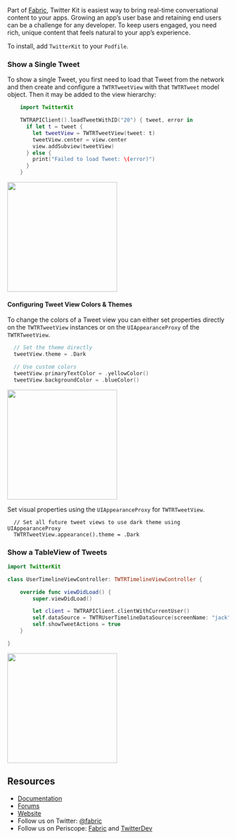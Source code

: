 Part of [Fabric](https://www.fabric.io/), Twitter Kit is easiest way to bring real-time conversational content to your apps. Growing an app’s user base and retaining end users can be a challenge for any developer. To keep users engaged, you need rich, unique content that feels natural to your app’s experience.

To install, add `TwitterKit` to your `Podfile`.

### Show a Single Tweet

To show a single Tweet, you first need to load that Tweet from the network and then create and configure a `TWTRTweetView` with that `TWTRTweet` model object. Then it may be added to the view hierarchy:

```swift
    import TwitterKit

    TWTRAPIClient().loadTweetWithID("20") { tweet, error in
      if let t = tweet {
        let tweetView = TWTRTweetView(tweet: t)
        tweetView.center = view.center
        view.addSubview(tweetView)
      } else {
        print("Failed to load Tweet: \(error)")
      }
    }
```

<img src="https://docs.fabric.io/apple/_images/show_tweet_compact.png" width="250"/>


#### Configuring Tweet View Colors & Themes
To change the colors of a Tweet view you can either set properties directly on the `TWTRTweetView` instances or on the `UIAppearanceProxy` of the `TWTRTweetView`.

```swift
  // Set the theme directly
  tweetView.theme = .Dark

  // Use custom colors
  tweetView.primaryTextColor = .yellowColor()
  tweetView.backgroundColor = .blueColor()
```

<img src="https://docs.fabric.io/apple/_images/show_tweet_themed.png" width="250"/>



Set visual properties using the `UIAppearanceProxy` for `TWTRTweetView`.

```
  // Set all future tweet views to use dark theme using UIAppearanceProxy
  TWTRTweetView.appearance().theme = .Dark
```

### Show a TableView of Tweets

```swift
import TwitterKit

class UserTimelineViewController: TWTRTimelineViewController {

    override func viewDidLoad() {
        super.viewDidLoad()

        let client = TWTRAPIClient.clientWithCurrentUser()
        self.dataSource = TWTRUserTimelineDataSource(screenName: "jack", APIClient: client)
        self.showTweetActions = true
    }

}
```

<img src="https://docs.fabric.io/apple/_images/list_timeline.png" width="250"/>


## Resources		

 * [Documentation](https://docs.fabric.io/apple/twitter/overview.html)		
 * [Forums](https://twittercommunity.com/c/fabric/twitter)		
 * [Website](https://docs.fabric.io/apple/twitter/overview.html)		
 * Follow us on Twitter: [@fabric](https://twitter.com/fabric)		
 * Follow us on Periscope: [Fabric](https://periscope.tv/fabric) and [TwitterDev](https://periscope.tv/twitterdev)
